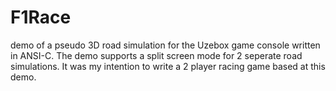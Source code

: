 F1Race
======

demo of a pseudo 3D road simulation for the Uzebox game console written in ANSI-C. The demo supports a split screen mode for 2 seperate road simulations. It was my intention to write a 2 player racing game based at this demo.

